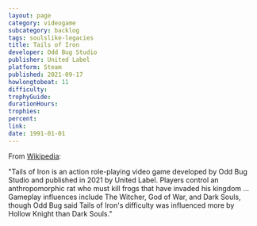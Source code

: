 ```yaml
---
layout: page
category: videogame
subcategory: backlog
tags: soulslike-legacies
title: Tails of Iron
developer: Odd Bug Studio
publisher: United Label
platform: Steam
published: 2021-09-17
howlongtobeat: 11
difficulty:
trophyGuide:
durationHours:
trophies:
percent:
link:
date: 1991-01-01
---
```


From [Wikipedia](https://en.wikipedia.org/wiki/Tails_of_Iron):

"Tails of Iron is an action role-playing video game developed by Odd Bug Studio and published in 2021 by United Label. Players control an anthropomorphic rat who must kill frogs that have invaded his kingdom ... Gameplay influences include The Witcher, God of War, and Dark Souls, though Odd Bug said Tails of Iron's difficulty was influenced more by Hollow Knight than Dark Souls."
